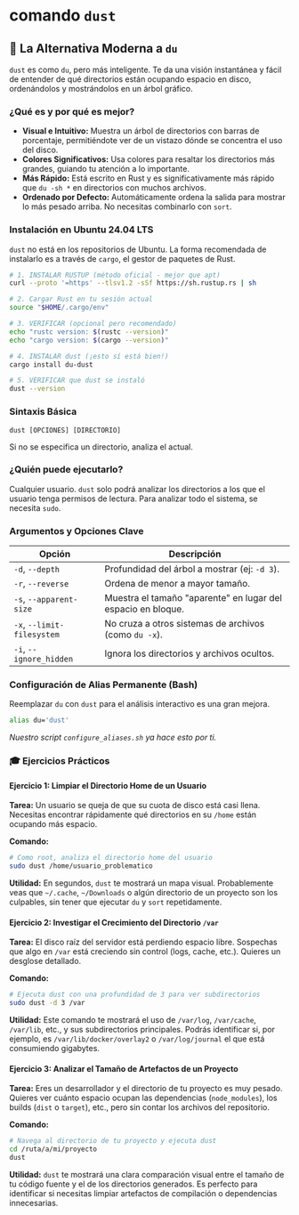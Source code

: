 # comando `dust`

## 🚀 La Alternativa Moderna a `du`

`dust` es como `du`, pero más inteligente. Te da una visión instantánea y fácil de entender de qué directorios están ocupando espacio en disco, ordenándolos y mostrándolos en un árbol gráfico.

### ¿Qué es y por qué es mejor?

-   **Visual e Intuitivo:** Muestra un árbol de directorios con barras de porcentaje, permitiéndote ver de un vistazo dónde se concentra el uso del disco.
-   **Colores Significativos:** Usa colores para resaltar los directorios más grandes, guiando tu atención a lo importante.
-   **Más Rápido:** Está escrito en Rust y es significativamente más rápido que `du -sh *` en directorios con muchos archivos.
-   **Ordenado por Defecto:** Automáticamente ordena la salida para mostrar lo más pesado arriba. No necesitas combinarlo con `sort`.

### Instalación en Ubuntu 24.04 LTS

`dust` no está en los repositorios de Ubuntu. La forma recomendada de instalarlo es a través de `cargo`, el gestor de paquetes de Rust.

```bash
# 1. INSTALAR RUSTUP (método oficial - mejor que apt)
curl --proto '=https' --tlsv1.2 -sSf https://sh.rustup.rs | sh

# 2. Cargar Rust en tu sesión actual
source "$HOME/.cargo/env"

# 3. VERIFICAR (opcional pero recomendado)
echo "rustc version: $(rustc --version)"
echo "cargo version: $(cargo --version)"

# 4. INSTALAR dust (¡esto sí está bien!)
cargo install du-dust

# 5. VERIFICAR que dust se instaló
dust --version
```

### Sintaxis Básica

```
dust [OPCIONES] [DIRECTORIO]
```
Si no se especifica un directorio, analiza el actual.

### ¿Quién puede ejecutarlo?

Cualquier usuario. `dust` solo podrá analizar los directorios a los que el usuario tenga permisos de lectura. Para analizar todo el sistema, se necesita `sudo`.

### Argumentos y Opciones Clave

| Opción           | Descripción                                                      |
| ---------------- | ---------------------------------------------------------------- |
| `-d`, `--depth`  | Profundidad del árbol a mostrar (ej: `-d 3`).                    |
| `-r`, `--reverse`| Ordena de menor a mayor tamaño.                                  |
| `-s`, `--apparent-size` | Muestra el tamaño "aparente" en lugar del espacio en bloque. |
| `-x`, `--limit-filesystem` | No cruza a otros sistemas de archivos (como `du -x`).    |
| `-i`, `--ignore_hidden` | Ignora los directorios y archivos ocultos.                   |

### Configuración de Alias Permanente (Bash)

Reemplazar `du` con `dust` para el análisis interactivo es una gran mejora.

```bash
alias du='dust'
```
*Nuestro script `configure_aliases.sh` ya hace esto por ti.*

### 🎓 Ejercicios Prácticos

#### Ejercicio 1: Limpiar el Directorio Home de un Usuario

**Tarea:** Un usuario se queja de que su cuota de disco está casi llena. Necesitas encontrar rápidamente qué directorios en su `/home` están ocupando más espacio.

**Comando:**
```bash
# Como root, analiza el directorio home del usuario
sudo dust /home/usuario_problematico
```
**Utilidad:** En segundos, `dust` te mostrará un mapa visual. Probablemente veas que `~/.cache`, `~/Downloads` o algún directorio de un proyecto son los culpables, sin tener que ejecutar `du` y `sort` repetidamente.

#### Ejercicio 2: Investigar el Crecimiento del Directorio `/var`

**Tarea:** El disco raíz del servidor está perdiendo espacio libre. Sospechas que algo en `/var` está creciendo sin control (logs, cache, etc.). Quieres un desglose detallado.

**Comando:**
```bash
# Ejecuta dust con una profundidad de 3 para ver subdirectorios
sudo dust -d 3 /var
```
**Utilidad:** Este comando te mostrará el uso de `/var/log`, `/var/cache`, `/var/lib`, etc., y sus subdirectorios principales. Podrás identificar si, por ejemplo, es `/var/lib/docker/overlay2` o `/var/log/journal` el que está consumiendo gigabytes.

#### Ejercicio 3: Analizar el Tamaño de Artefactos de un Proyecto

**Tarea:** Eres un desarrollador y el directorio de tu proyecto es muy pesado. Quieres ver cuánto espacio ocupan las dependencias (`node_modules`), los builds (`dist` o `target`), etc., pero sin contar los archivos del repositorio.

**Comando:**
```bash
# Navega al directorio de tu proyecto y ejecuta dust
cd /ruta/a/mi/proyecto
dust
```
**Utilidad:** `dust` te mostrará una clara comparación visual entre el tamaño de tu código fuente y el de los directorios generados. Es perfecto para identificar si necesitas limpiar artefactos de compilación o dependencias innecesarias.
